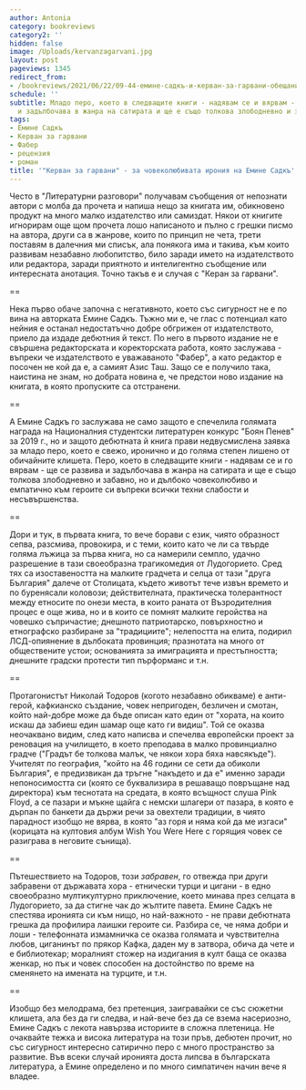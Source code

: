 ```yaml
---
author: Antonia
category: bookreviews
category2: ''
hidden: false
image: /Uploads/kervanzagarvani.jpg
layout: post
pageviews: 1345
redirect_from:
- /bookreviews/2021/06/22/09-44-емине-садкъ-и-керван-за-гарвани-обещание-за-свежо-и-иронично-перо.html
schedule: ''
subtitle: Младо перо, което в следващите книги - надявам се и вярвам - ще се развива
  и задълбочава в жанра на сатирата и ще е също толкова злободневно и забавно
tags:
- Емине Садкъ
- Керван за гарвани
- Фабер
- рецензия
- роман
title: '"Керван за гарвани" - за човеколюбивата ирония на Емине Садкъ'
---
```


Често в "Литературни разговори" получавам съобщения от непознати автори с молба да прочета и напиша нещо за книгата им, обикновено продукт на много малко издателство или самиздат. Някои от книгите игнорирам още щом прочета лошо написаното и пълно с грешки писмо на автора, други са в жанрове, които по принцип не чета, трети поставям в далечния ми списък, ала понякога има и такива, към които развивам незабавно любопитство, било заради името на издателството или редактора, заради приятното и интелигентно съобщение или интересната анотация. Точно такъв е и случая с "Керан за гарвани". 

\==

Нека първо обаче започна с негативното, което със сигурност не е по вина на авторката Емине Садкъ. Тъжно ми е, че глас с потенциал като нейния е останал недостатъчно добре обгрижен от издателството, приело да издаде дебютния й текст. По него в първото издание не е свършена редакторската и коректорската работа, която заслужава - въпреки че издателството е уважаваното "Фабер", а като редактор е посочен не кой да е, а самият Азис Таш. Защо се е получило така, наистина не знам, но добрата новина е, че предстои ново издание на книгата, в която пропуските са отстранени. 

\==

А Емине Садкъ го заслужава не само защото е спечелила голямата награда на Националния студентски литературен конкурс "Боян Пенев" за 2019 г., но и защото дебютната й книга прави недвусмислена заявка за младо перо, което е свежо, иронично и до голяма степен лишено от обичайните клишета. Перо, което в следващите книги - надявам се и го вярвам - ще се развива и задълбочава в жанра на сатирата и ще е също толкова злободневно и забавно, но и дълбоко човеколюбиво и емпатично към героите си въпреки всички техни слабости и несъвършенства.

\==

Дори и тук, в първата книга, то вече борави с език, чиято образност сепва, разсмива, провокира, и с теми, които като че ли са твърде голяма лъжица за първа книга, но са намерили семпло, удачно разрешение в тази своеобразна трагикомедия от Лудогорието. Сред тях са изоставеността на малките градчета и селца от тази "друга България" далече от Столицата, където животът тече извън времето и по буренясали коловози; действителната, практическа толерантност между етносите по онези места, в които раната от Възродителния процес е още жива, но и в които се помнят малките геройства на човешко съпричастие; днешното патриотарско, повърхностно и етнографско разбиране за "традициите"; нелепостта на елита, подирил ЛСД-опиянение в дълбоката провинция; празнотата на много от обществените устои; основанията за имиграцията и престъпността; днешните градски протести тип пърформанс и т.н.  

\==

Протагонистът Николай Тодоров (когото незабавно обикваме) е анти-герой, кафкианско създание, човек непригоден, безличен и смотан, който най-добре може да бъде описан като един от "хората, на които искаш да забиеш един шамар още като ги видиш". Той се оказва неочаквано видим, след като написва и спечелва европейски проект за реновация на училището, в което преподава в малко провинциално градче ("Градът бе толкова малък, че някои хора бяха навсякъде"). Учителят по география, "който на 46 години се сети да обиколи България", е предизвикан да тръгне "накъдето и да е" именно заради непоносимостта си (която се буквализира в решаващо повръщане над директора) към теснотата на средата, в която всъщност слуша Pink Floyd, а се пазари и мъкне щайга с немски шлагери от пазара, в която е дърпан по банкети да държи речи за овехтели традиции, в чиято парадност изобщо не вярва, в която "аз горя и няма кой да ме изгаси" (корицата на култовия албум Wish You Were Here с горящия човек се разиграва в неговите сънища).  

\==

Пътешествието на Тодоров, този *забравен*, го отвежда при други забравени от държавата хора - етнически турци и цигани - в едно своеобразно мултикултурно приключение, което минава през селцата в Лудогорието, за да стигне чак до жълтите павета. Емине Садкъ не спестява иронията си към нищо, но най-важното - не прави дебютната грешка да профилира лаишки героите си. Разбира се, че няма добри и лоши - телефонната измамничка се оказва голямата и чувствителна любов, циганинът по прякор Кафка, даден му в затвора, обича да чете и е библиотекар; моралният стожер на издигания в култ баща се оказва женкар, но пък и човек способен на достойнство по време на сменянето на имената на турците, и т.н.  

\==

Изобщо без мелодрама, без претенция, заигравайки се със сюжетни клишета, ала без да ги следва, и най-вече без да се взема насериозно, Емине Садкъ с лекота навързва историите в сложна плетеница. Не очаквайте тежка и висока литература на този пръв, дебютен прочит, но със сигурност интересно сатирично перо с много пространство за развитие. Във всеки случай иронията доста липсва в българската литература, а Емине определено и по много симпатичен начин вече я владее.